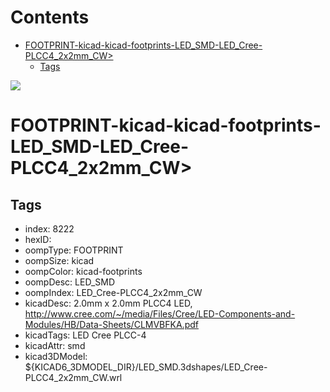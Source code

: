 



Contents
========

* [FOOTPRINT-kicad-kicad-footprints-LED_SMD-LED_Cree-PLCC4_2x2mm_CW>](#footprint-kicad-kicad-footprints-led_smd-led_cree-plcc4_2x2mm_cw)
	* [Tags](#tags)
  
![][im]
# FOOTPRINT-kicad-kicad-footprints-LED_SMD-LED_Cree-PLCC4_2x2mm_CW>

## Tags

- index: 8222
- hexID: 
- oompType: FOOTPRINT
- oompSize: kicad
- oompColor: kicad-footprints
- oompDesc: LED_SMD
- oompIndex: LED_Cree-PLCC4_2x2mm_CW
- kicadDesc: 2.0mm x 2.0mm PLCC4 LED, http://www.cree.com/~/media/Files/Cree/LED-Components-and-Modules/HB/Data-Sheets/CLMVBFKA.pdf
- kicadTags: LED Cree PLCC-4
- kicadAttr: smd
- kicad3DModel: ${KICAD6_3DMODEL_DIR}/LED_SMD.3dshapes/LED_Cree-PLCC4_2x2mm_CW.wrl



[im]: image.png
